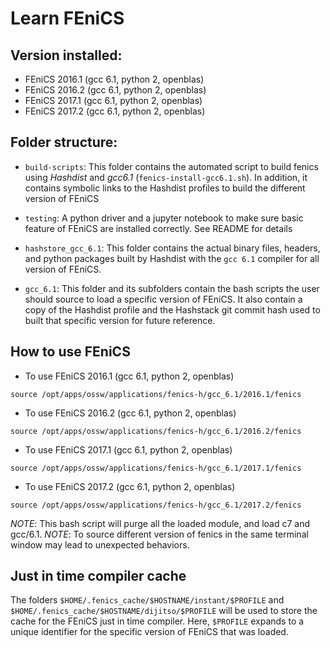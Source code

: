 # Learn FEniCS

## Version installed:
- FEniCS 2016.1 (gcc 6.1, python 2, openblas)
- FEniCS 2016.2 (gcc 6.1, python 2, openblas)
- FEniCS 2017.1 (gcc 6.1, python 2, openblas)
- FEniCS 2017.2 (gcc 6.1, python 2, openblas)

## Folder structure:
- `build-scripts`: This folder contains the automated script to build fenics using *Hashdist* and *gcc6.1* (`fenics-install-gcc6.1.sh`).
   In addition, it contains symbolic links to the Hashdist profiles to build the different version of FEniCS

- `testing`: A python driver and a jupyter notebook to make sure basic feature of FEniCS are installed correctly. See README for details

- `hashstore_gcc_6.1`: This folder contains the actual binary files, headers, and python packages built by Hashdist with the `gcc 6.1` compiler for all version of FEniCS.

- `gcc_6.1`: This folder and its subfolders contain the bash scripts the user should source to load a specific version of FEniCS. It also contain a copy of the Hashdist profile
   and the Hashstack git commit hash used to built that specific version for future reference.

## How to use FEniCS

- To use FEniCS 2016.1 (gcc 6.1, python 2, openblas)
```
source /opt/apps/ossw/applications/fenics-h/gcc_6.1/2016.1/fenics
```

- To use FEniCS 2016.2 (gcc 6.1, python 2, openblas)
```
source /opt/apps/ossw/applications/fenics-h/gcc_6.1/2016.2/fenics
```

- To use FEniCS 2017.1 (gcc 6.1, python 2, openblas)
```
source /opt/apps/ossw/applications/fenics-h/gcc_6.1/2017.1/fenics
```

- To use FEniCS 2017.2 (gcc 6.1, python 2, openblas)
```
source /opt/apps/ossw/applications/fenics-h/gcc_6.1/2017.2/fenics
```


*NOTE*: This bash script will purge all the loaded module, and load c7 and gcc/6.1.
*NOTE*: To source different version of fenics in the same terminal window may lead to unexpected behaviors.

## Just in time compiler cache
The folders `$HOME/.fenics_cache/$HOSTNAME/instant/$PROFILE` and `$HOME/.fenics_cache/$HOSTNAME/dijitso/$PROFILE`
will be used to store the cache for the FEniCS just in time compiler. 
Here, `$PROFILE` expands to a unique identifier for the specific version of FEniCS that was loaded.
